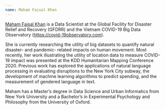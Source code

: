 ```yaml
---
name: Maham Faisal Khan
---
```

[Maham Faisal Khan](https://blogs.worldbank.org/team/maham-faisal-khan) is a Data Scientist at the Global Facility for Disaster Relief and Recovery (GFDRR) and the Vietnam COVID-19 Big Data Observatory (https://covid-19observatory.com).

She is currently researching the utility of big datasets to quantify natural disaster- and pandemic- related impacts on human movement. Most recently, her work illustrating the utility of location data to measure COVID-19 impact was presented at the KDD Humanitarian Mapping Conference 2020. Previous work has explored the applications of natural language processing in evaluating disruptions to the New York City subway, the development of machine learning algorithms to predict spending, and the measurement of gendered language in text.

Maham has a Master’s degree in Data Science and Urban Informatics from New York University and a Bachelor’s in Experimental Psychology and Philosophy from the University of Oxford.